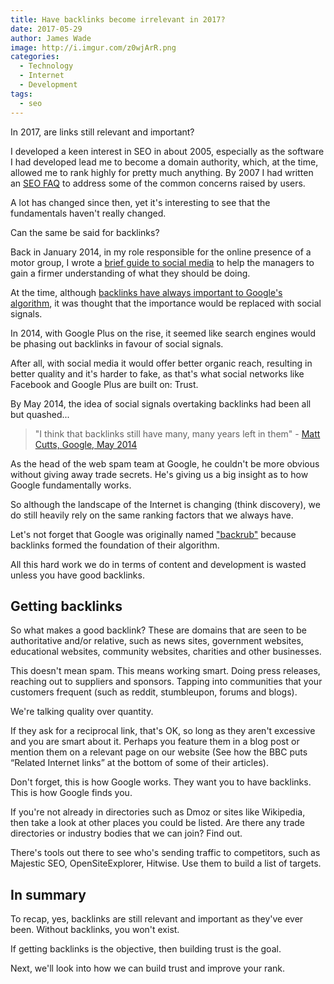 ```yaml
---
title: Have backlinks become irrelevant in 2017?
date: 2017-05-29
author: James Wade
image: http://i.imgur.com/z0wjArR.png
categories:
  - Technology
  - Internet
  - Development
tags:
  - seo
---
```


In 2017, are links still relevant and important?

I developed a keen interest in SEO in about 2005, especially as the software I had developed lead me to become a domain authority, which, at the time, allowed me to rank highly for pretty much anything. By 2007 I had written an [SEO FAQ](/seo-faq/) to address some of the common concerns raised by users.

A lot has changed since then, yet it's interesting to see that the fundamentals haven't really changed.

Can the same be said for backlinks?

<!--more-->

Back in January 2014, in my role responsible for the online presence of a motor group, I wrote a [brief guide to social media](https://www.slideshare.net/slideshow/embed_code/key/rR3eJtubTJUM8M) to help the managers to gain a firmer understanding of what they should be doing.

At the time, although [backlinks have always important to Google's algorithm](https://www.google.com/patents/US6285999), it was thought that the importance would be replaced with social signals.

In 2014, with Google Plus on the rise, it seemed like search engines would be phasing out backlinks in favour of social signals.

After all, with social media it would offer better organic reach, resulting in better quality and it's harder to fake, as that's what social networks like Facebook and Google Plus are built on: Trust.

By May 2014, the idea of social signals overtaking backlinks had been all but quashed...

   > "I think that backlinks still have many, many years left in them" - [Matt Cutts, Google, May 2014](https://www.youtube.com/watch?v=iC5FDzUh0P4)

As the head of the web spam team at Google, he couldn't be more obvious without giving away trade secrets. He's giving us a big insight as to how Google fundamentally works.

So although the landscape of the Internet is changing (think discovery), we do still heavily rely on the same ranking factors that we always have.

Let's not forget that Google was originally named ["backrub"](https://web.archive.org/web/19971210065425/http://backrub.stanford.edu/backrub.html) because backlinks formed the foundation of their algorithm.

All this hard work we do in terms of content and development is wasted unless you have good backlinks.

## Getting backlinks

So what makes a good backlink? These are domains that are seen to be authoritative and/or relative, such as news sites, government websites, educational websites, community websites, charities and other businesses.
 
This doesn't mean spam. This means working smart. Doing press releases, reaching out to suppliers and sponsors. Tapping into communities that your customers frequent (such as reddit, stumbleupon, forums and blogs).

We're talking quality over quantity.
 
If they ask for a reciprocal link, that's OK, so long as they aren't excessive and you are smart about it. Perhaps you feature them in a blog post or mention them on a relevant page on our website (See how the BBC puts “Related Internet links” at the bottom of some of their articles).

Don't forget, this is how Google works. They want you to have backlinks. This is how Google finds you.
 
If you're not already in directories such as Dmoz or sites like Wikipedia, then take a look at other places you could be listed. Are there any trade directories or industry bodies that we can join? Find out.
 
There's tools out there to see who's sending traffic to competitors, such as Majestic SEO, OpenSiteExplorer, Hitwise. Use them to build a list of targets.

## In summary

To recap, yes, backlinks are still relevant and important as they've ever been. Without backlinks, you won't exist.

If getting backlinks is the objective, then building trust is the goal.

Next, we'll look into how we can build trust and improve your rank.